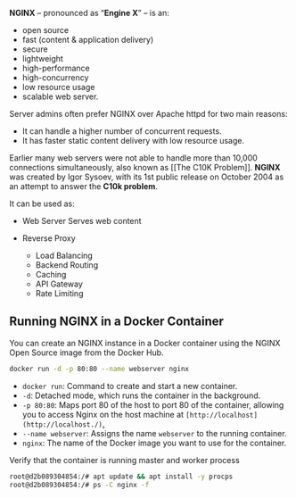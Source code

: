 **NGINX** – pronounced as “**Engine X**” –  is an:
* open source
* fast (content & application delivery)
* secure
* lightweight
* high-performance
* high-concurrency
* low resource usage
* scalable
web server.

Server admins often prefer NGINX over Apache httpd for two main reasons:
- It can handle a higher number of concurrent requests.
- It has faster static content delivery with low resource usage.

Earlier many web servers were not able to handle more than 10,000 connections simultaneously, also known as [[The C10K Problem]]. **NGINX** was created by Igor Sysoev, with its 1st public release on October 2004 as an attempt to answer the **C10k problem**.

It can be used as:
- Web Server
	Serves web content

- Reverse Proxy
	- Load Balancing
	- Backend Routing
	- Caching
	- API Gateway
	- Rate Limiting


## Running NGINX in a Docker Container


You can create an NGINX instance in a Docker container using the NGINX Open Source image from the Docker Hub.

```sh
docker run -d -p 80:80 --name webserver nginx
```

- `docker run`: Command to create and start a new container.
- `-d`: Detached mode, which runs the container in the background.
- `-p 80:80`: Maps port 80 of the host to port 80 of the container, allowing you to access Nginx on the host machine at `[http://localhost](http://localhost./)`[.](http://localhost./)
- `--name webserver`: Assigns the name `webserver` to the running container.
- `nginx`: The name of the Docker image you want to use for the container.

Verify that the container is running master and worker process

```sh
root@d2b089304854:/# apt update && apt install -y procps
root@d2b089304854:/# ps -C nginx -f
```
